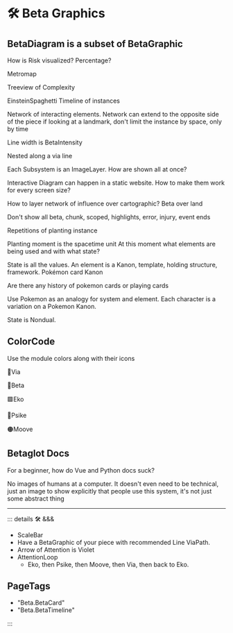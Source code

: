 
# 🛠 <beta>Beta Graphics</beta>

## BetaDiagram is a subset of BetaGraphic

How is Risk visualized?
Percentage?

Metromap

Treeview of Complexity

EinsteinSpaghetti Timeline of instances

Network of interacting elements. Network can extend to the opposite side of the piece if looking at a landmark, don't limit the instance by space, only by time

Line width is BetaIntensity

Nested along a via line

Each Subsystem is an ImageLayer. How are shown all at once?

Interactive Diagram can happen in a static website. How to make them work for every screen size?

How to layer network of influence over cartographic? Beta over land

Don't show all beta, chunk, scoped, highlights, error, injury, event ends

Repetitions of planting instance

Planting moment is the spacetime unit
At this moment what elements are being used and with what state?

State is all the values. An element is a Kanon, template, holding structure, framework. Pokémon card Kanon

Are there any history of pokemon cards or playing cards

Use Pokemon as an analogy for system and element. Each character is a variation on a Pokemon Kanon.

State is Nondual.

## ColorCode

Use the module colors along with their icons

🔻<via>Via</via>

🔷<beta>Beta</beta>

🟩<ekos>Eko</ekos>

💜<psike>Psike</psike>

🟠<mooves>Moove</mooves>

## Betaglot Docs

For a beginner, how do Vue and Python docs suck?

No images of humans at a computer. It doesn't even need to be technical, just an image to show explicitly that people use this system, it's not just some abstract thing

---

<!-- =================================================== -->
<!-- =================================================== -->
<!-- =================================================== -->
<!-- =================================================== -->
<!-- =================================================== -->
::: details 🛠 <dev>&&&</dev>

- ScaleBar
- Have a BetaGraphic of your piece with recommended Line ViaPath.
- Arrow of Attention is Violet
- AttentionLoop
    - Eko, then Psike, then Moove, then Via, then back to Eko.

<h2>PageTags</h2>

- "Beta.BetaCard"
- "Beta.BetaTimeline"

:::
